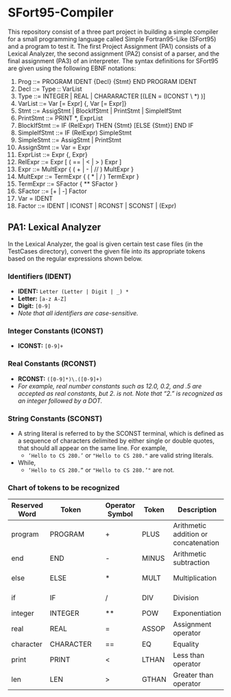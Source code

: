 # SFort95-Compiler
This repository consist of a three part project in building a simple compiler for a small programming language called Simple Fortran95-Like (SFort95) and a program to test it. The first Project Assignment (PA1) consists of a Lexical Analyzer, the second assignment (PA2) consist of a parser, and the final assignment (PA3) of an interpreter. The syntax definitions for SFort95 are given using the following EBNF notations: 

1. Prog ::= PROGRAM IDENT {Decl} {Stmt} END PROGRAM IDENT
2. Decl ::= Type :: VarList
3. Type ::= INTEGER | REAL | CHARARACTER [\(LEN = (ICONST \ *) \)]
4. VarList ::= Var [= Expr] {, Var [= Expr]}
5. Stmt ::= AssigStmt | BlockIfStmt | PrintStmt | SimpleIfStmt
6. PrintStmt ::= PRINT *, ExprList
7. BlockIfStmt ::= IF (RelExpr) THEN {Stmt} [ELSE {Stmt}] END IF
8. SimpleIfStmt ::= IF (RelExpr) SimpleStmt
9. SimpleStmt ::= AssigStmt | PrintStmt
10. AssignStmt ::= Var = Expr
11. ExprList ::= Expr {, Expr}
12. RelExpr ::= Expr [ ( == | < | > ) Expr ]
13. Expr ::= MultExpr { ( + | - | // ) MultExpr }
14. MultExpr ::= TermExpr { ( * | / ) TermExpr }
15. TermExpr ::= SFactor { ** SFactor }
16. SFactor ::= [+ | -] Factor
17. Var = IDENT
18. Factor ::= IDENT | ICONST | RCONST | SCONST | (Expr)

## PA1: Lexical Analyzer
In the Lexical Analyzer, the goal is given certain test case files (in the TestCases directory), convert the given file into its appropriate tokens based on the regular expressions shown below.

### Identifiers (IDENT)
- **IDENT:** `Letter (Letter | Digit | _) *`
- **Letter:** `[a-z A-Z]`
- **Digit:** `[0-9]`
- *Note that all identifiers are case-sensitive.*

### Integer Constants (ICONST)
- **ICONST:** `[0-9]+`

### Real Constants (RCONST)
- **RCONST:** `([0-9]*)\.([0-9]+)`
- *For example, real number constants such as 12.0, 0.2, and .5 are accepted as real constants, but 2. is not. Note that “2.” is recognized as an integer followed by a DOT.*

### String Constants (SCONST)
- A string literal is referred to by the SCONST terminal, which is defined as a sequence of characters delimited by either single or double quotes, that should all appear on the same line. For example,
  - `‘Hello to CS 280.’` or `"Hello to CS 280."` are valid string literals.
- While,
  - `‘Hello to CS 280.”` or `"Hello to CS 280.’"` are not.

### Chart of tokens to be recognized

| Reserved Word | Token   |   | Operator Symbol | Token | Description                                 |   | Character | Token | Description               |
|---------------|---------|---|------------------|-------|---------------------------------------------|---|-----------|-------|---------------------------|
| program       | PROGRAM |   | +                | PLUS  | Arithmetic addition or concatenation       |   | ,         | COMMA | Comma                     |
| end           | END     |   | -                | MINUS | Arithmetic subtraction                      |   | (         | LPAREN | Left Parenthesis          |
| else          | ELSE    |   | *                | MULT  | Multiplication                              |   | )         | RPAREN | Right parenthesis         |
| if            | IF      |   | /                | DIV   | Division                                    |   | ::        | DCOLON | Double Colons             |
| integer       | INTEGER |   | **               | POW   | Exponentiation                              |   | .         | DOT   | Dot                       |
| real          | REAL    |   | =                | ASSOP | Assignment operator                         |   | *         | DEF   | Default mark              |
| character     | CHARACTER | | ==               | EQ    | Equality                                    |                                               |
| print         | PRINT   |   | <                | LTHAN | Less than operator                          |                                               |
| len           | LEN     |   | >                | GTHAN | Greater than operator                       |                                               |
